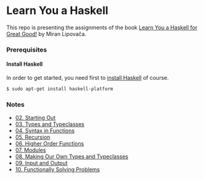 # Learn You a Haskell

This repo is presenting the assignments of the book [Learn You a Haskell for Great Good!](http://learnyouahaskell.com/) by Miran Lipovača.

### Prerequisites
#### Install Haskell
In order to get started, you need first to [install Haskell](https://www.haskell.org/platform/) of course.
```bash
$ sudo apt-get install haskell-platform
```

### Notes
- [02. Starting Out](02_starting_out/notes.md)
- [03. Types and Typeclasses](03_types_and_typeclasses/notes.md)
- [04. Syntax in Functions](04_syntax_in_functions/notes.md)
- [05. Recursion](05_recursion/notes.md)
- [06. Higher Order Functions](06_higher_order_functions/notes.md)
- [07. Modules](07_modules/notes.md)
- [08. Making Our Own Types and Typeclasses](08_making_our_own_types_and_typeclasses/notes.md)
- [09. Input and Output](09_input_and_output/notes.md)
- [10. Functionally Solving Problems](10_functionally_solving_problems/notes.md)
